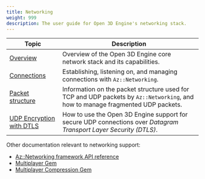 ```yaml
---
title: Networking
weight: 999
description: The user guide for Open 3D Engine's networking stack.
---
```


| Topic | Description |
|-|-|
| [Overview](./overview) | Overview of the Open 3D Engine core network stack and its capabilities. |
| [Connections](./connection) | Establishing, listening on, and managing connections with `Az::Networking`. |
| [Packet structure](./packets) | Information on the packet structure used for TCP and UDP packets by `Az::Networking`, and how to manage fragmented UDP packets. |
| [UDP Encryption with DTLS](./encryption) | How to use the Open 3D Engine support for secure UDP connections over *Datagram Transport Layer Security (DTLS)*. |

Other documentation relevant to networking support:

* [Az::Networking framework API reference](/docs/api/frameworks/aznetworking/)
* [Multiplayer Gem](/docs/user-guide/gems/reference/multiplayer/)
* [Multiplayer Compression Gem](/docs/user-guide/gems/reference/multiplayer-compression)
